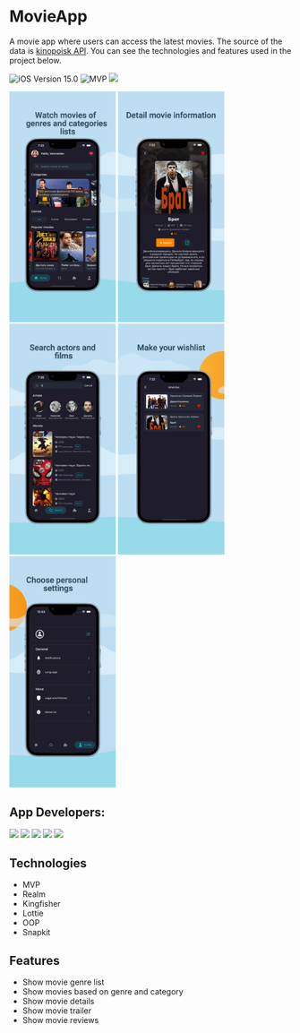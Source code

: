 # MovieApp
A movie app where users can access the latest movies. The source of the data is [kinopoisk API](https://api.kinopoisk.dev/documentation). You can see the technologies and features used in the project below.
<p align= "left">


<img src="https://img.shields.io/badge/iOS-15.0%2B-success" alt="iOS Version 15.0"/></a>
<img src="https://img.shields.io/badge/MVP-ff69b4" alt="MVP" /></a>
<img src="https://img.shields.io/badge/No storyboard-purple" /></a>
</p>

<p float="left">
  <img src="https://github.com/Vanopr/MovieApp/blob/develop/Resource/Assets.xcassets/Images/image1.imageset/image1.png" width="190" />
  <img src="https://github.com/Vanopr/MovieApp/blob/develop/Resource/Assets.xcassets/Images/image2.imageset/image2.png" width="190" /> 
  <img src="https://github.com/Vanopr/MovieApp/blob/develop/Resource/Assets.xcassets/Images/image3.imageset/image3.png" width="190" />
  <img src="https://github.com/Vanopr/MovieApp/blob/develop/Resource/Assets.xcassets/Images/image4.imageset/image4.png" width="190" />
  <img src="https://github.com/Vanopr/MovieApp/blob/develop/Resource/Assets.xcassets/Images/image5.imageset/image5.png" width="190" />
</p>

## App Developers:
<p align="left"> 
<a href="https://github.com/Vanopr">
<img src="https://img.shields.io/badge/Vanopr-gray"/></a>
<a href="https://github.com/viktorporch">
<img src="https://img.shields.io/badge/viktorporch-red"/></a>
<a href="https://github.com/Nodnet">
<img src="https://img.shields.io/badge/Nodnet-green"/></a>
<a href="https://github.com/NatashaM92">
<img src="https://img.shields.io/badge/NatashaM92-pink"/></a>
<a href="https://github.com/UdachiTomo">
<img src="https://img.shields.io/badge/UdachiTomo-purple"/></a>
</p>

## Technologies
* MVP
* Realm
* Kingfisher
* Lottie
* OOP
* Snapkit

## Features

- Show movie genre list
- Show movies based on genre and category
- Show movie details
- Show movie trailer
- Show movie reviews


